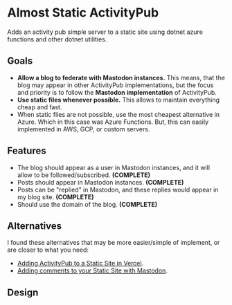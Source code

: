 # Almost Static ActivityPub

Adds an activity pub simple server to a static site using dotnet azure functions and other dotnet utilities.

## Goals

* **Allow a blog to federate with Mastodon instances.** This means, that the blog may appear in other ActivityPub implementations, but the focus and priority is to follow the **Mastodon implementation** of ActivityPub.
* **Use static files whenever possible.** This allows to maintain everything cheap and fast.
* When static files are not possible, use the most cheapest alternative in Azure. Which in this case was Azure Functions. But, this can easily implemented in AWS, GCP, or custom servers.

## Features

* The blog should appear as a user in Mastodon instances, and it will allow to be followed/subscribed. **(COMPLETE)**
* Posts should appear in Mastodon instances.  **(COMPLETE)**
* Posts can be "replied" in Mastodon, and these replies would appear in my blog site.  **(COMPLETE)**
* Should use the domain of the blog. **(COMPLETE)**

## Alternatives

I found these alternatives that may be more easier/simple of implement, or are closer to what you need:

* [Adding ActivityPub to a Static Site in Vercel](https://paul.kinlan.me/adding-activity-pub-to-your-static-site/).
* [Adding comments to your Static Site with Mastodon](https://carlschwan.eu/2020/12/29/adding-comments-to-your-static-blog-with-mastodon/).

## Design



```

